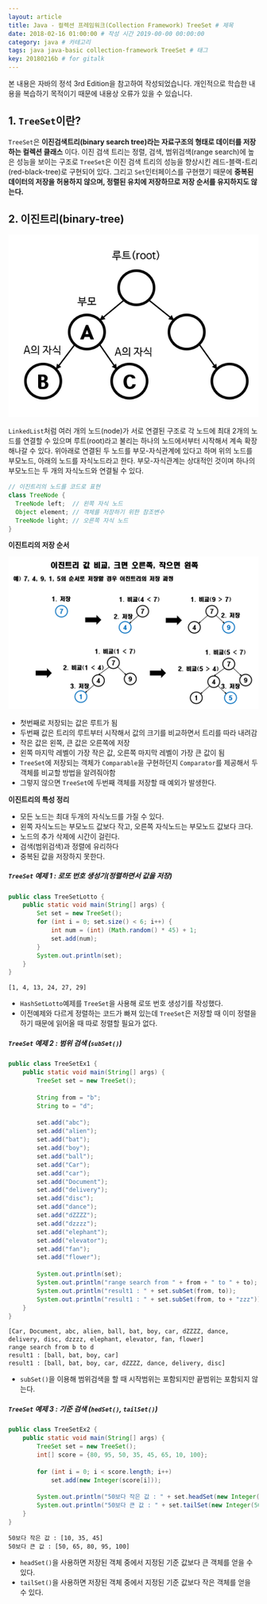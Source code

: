 ```yaml
---
layout: article
title: Java - 컬렉션 프레임워크(Collection Framework) TreeSet # 제목
date: 2018-02-16 01:00:00 # 작성 시간 2019-00-00 00:00:00
category: java # 카테고리
tags: java java-basic collection-framework TreeSet # 태그
key: 20180216b # for gitalk
---
```


<!--more-->

본 내용은 자바의 정석 3rd Edition을 참고하여 작성되었습니다. 개인적으로 학습한 내용을 복습하기 목적이기 때문에 내용상 오류가 있을 수 있습니다.

## 1. `TreeSet`이란?
`TreeSet`은 **이진검색트리(binary search tree)라는 자료구조의 형태로 데이터를 저장하는 컬렉션 클래스** 이다. 이진 검색 트리는 정렬, 검색, 범위검색(range search)에 높은 성능을 보이는 구조로 `TreeSet`은 이진 검색 트리의 성능을 향상시킨 레드-블랙-트리(red-black-tree)로 구현되어 있다. 그리고 `Set`인터페이스를 구현했기 때문에 **중복된 데이터의 저장을 허용하지 않으며, 정렬된 유치에 저장하므로 저장 순서를 유지하지도 않는다.**

## 2. 이진트리(binary-tree)

![이진트리](https://raw.githubusercontent.com/walbatrossw/TIL/master/03_pl/java/stadard-of-java/11_collection_framework/img/tree_set_1.png)

`LinkedList`처럼 여러 개의 노드(node)가 서로 연결된 구조로 각 노드에 최대 2개의 노드를 연결할 수 있으며 루트(root)라고 불리는 하나의 노드에서부터 시작해서 계속 확장해나갈 수 있다. 위아래로 연결된 두 노드를 부모-자식관계에 있다고 하며 위의 노드를 부모노드, 아래의 노드를 자식노드라고 한다. 부모-자식관계는 상대적인 것이며 하나의 부모노드는 두 개의 자식노드와 연결될 수 있다.

```java
// 이진트리의 노드를 코드로 표현
class TreeNode {
  TreeNode left;  // 왼쪽 자식 노드
  Object element; // 객체를 저장하기 위한 참조변수
  TreeNode light; // 오른쪽 자식 노드
}
```

**이진트리의 저장 순서**

![이진트리2](https://raw.githubusercontent.com/walbatrossw/TIL/master/03_pl/java/stadard-of-java/11_collection_framework/img/tree_set_2.png)

- 첫번째로 저장되는 값은 루트가 됨
- 두번째 값은 트리의 루트부터 시작해서 값의 크기를 비교하면서 트리를 따라 내려감
- 작은 값은 왼쪽, 큰 값은 오른쪽에 저장
- 왼쪽 마지막 레벨이 가장 작은 값, 오른쪽 마지막 레벨이 가장 큰 값이 됨
- `TreeSet`에 저장되는 객체가 `Comparable`을 구현하던지 `Comparator`를 제공해서 두 객체를 비교할 방법을 알려줘야함
- 그렇지 않으면 `TreeSet`에 두번째 객체를 저장할 때 예외가 발생한다.

**이진트리의 특성 정리**
- 모든 노드는 최대 두개의 자식노드를 가질 수 있다.
- 왼쪽 자식노드는 부모노드 값보다 작고, 오른쪽 자식노드는 부모노드 값보다 크다.
- 노드의 추가 삭제에 시간이 걸린다.
- 검색(범위검색)과 정렬에 유리하다
- 중복된 값을 저장하지 못한다.

##### `TreeSet` 예제 1 : 로또 번호 생성기(정렬하면서 값을 저장)
```java
public class TreeSetLotto {
    public static void main(String[] args) {
        Set set = new TreeSet();
        for (int i = 0; set.size() < 6; i++) {
            int num = (int) (Math.random() * 45) + 1;
            set.add(num);
        }
        System.out.println(set);
    }
}
```
```
[1, 4, 13, 24, 27, 29]
```
- `HashSetLotto`예제를 `TreeSet`을 사용해 로또 번호 생성기를 작성했다.
- 이전예제와 다르게 정렬하는 코드가 빠져 있는데 `TreeSet`은 저장할 때 이미 정렬을 하기 때문에 읽어올 때 따로 정렬할 필요가 없다.

##### `TreeSet` 예제 2 : 범위 검색 (`subSet()`)
```java
public class TreeSetEx1 {
    public static void main(String[] args) {
        TreeSet set = new TreeSet();

        String from = "b";
        String to = "d";

        set.add("abc");
        set.add("alien");
        set.add("bat");
        set.add("boy");
        set.add("ball");
        set.add("Car");
        set.add("car");
        set.add("Document");
        set.add("delivery");
        set.add("disc");
        set.add("dance");
        set.add("dZZZZ");
        set.add("dzzzz");
        set.add("elephant");
        set.add("elevator");
        set.add("fan");
        set.add("flower");

        System.out.println(set);
        System.out.println("range search from " + from + " to " + to);
        System.out.println("result1 : " + set.subSet(from, to));
        System.out.println("result1 : " + set.subSet(from, to + "zzz"));
    }
}
```
```
[Car, Document, abc, alien, ball, bat, boy, car, dZZZZ, dance, delivery, disc, dzzzz, elephant, elevator, fan, flower]
range search from b to d
result1 : [ball, bat, boy, car]
result1 : [ball, bat, boy, car, dZZZZ, dance, delivery, disc]
```
- `subSet()`을 이용해 범위검색을 할 때 시작범위는 포함되지만 끝범위는 포함되지 않는다.

##### `TreeSet` 예제 3 : 기준 검색 (`hedSet()`, `tailSet()`)
```java
public class TreeSetEx2 {
    public static void main(String[] args) {
        TreeSet set = new TreeSet();
        int[] score = {80, 95, 50, 35, 45, 65, 10, 100};

        for (int i = 0; i < score.length; i++)
            set.add(new Integer(score[i]));

        System.out.println("50보다 작은 값 : " + set.headSet(new Integer(50)));
        System.out.println("50보다 큰 값 : " + set.tailSet(new Integer(50)));
    }
}
```
```
50보다 작은 값 : [10, 35, 45]
50보다 큰 값 : [50, 65, 80, 95, 100]
```
- `headSet()`을 사용하면 저장된 객체 중에서 지정된 기준 값보다 큰 객체를 얻을 수 있다.
- `tailSet()`을 사용하면 저장된 객체 중에서 지정된 기준 값보다 작은 객체를 얻을 수 있다.

